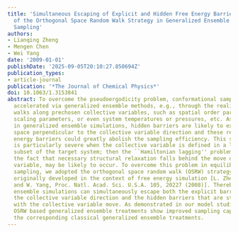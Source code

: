 ```yaml
---
title: 'Simultaneous Escaping of Explicit and Hidden Free Energy Barriers: Application
  of the Orthogonal Space Random Walk Strategy in Generalized Ensemble Based Conformational
  Sampling'
authors:
- Lianqing Zheng
- Mengen Chen
- Wei Yang
date: '2009-01-01'
publishDate: '2025-09-05T20:10:27.850694Z'
publication_types:
- article-journal
publication: '*The Journal of Chemical Physics*'
doi: 10.1063/1.3153841
abstract: To overcome the pseudoergodicity problem, conformational sampling can be
  accelerated via generalized ensemble methods, e.g., through the realization of random
  walks along prechosen collective variables, such as spatial order parameters, energy
  scaling parameters, or even system temperatures or pressures, etc. As usually observed,
  in generalized ensemble simulations, hidden barriers are likely to exist in the
  space perpendicular to the collective variable direction and these residual free
  energy barriers could greatly abolish the sampling efficiency. This sampling issue
  is particularly severe when the collective variable is defined in a low-dimension
  subset of the target system; then the ``Hamiltonian lagging'' problem, which reveals
  the fact that necessary structural relaxation falls behind the move of the collective
  variable, may be likely to occur. To overcome this problem in equilibrium conformational
  sampling, we adopted the orthogonal space random walk (OSRW) strategy, which was
  originally developed in the context of free energy simulation [L. Zheng, M. Chen,
  and W. Yang, Proc. Natl. Acad. Sci. U.S.A. 105, 20227 (2008)]. Thereby, generalized
  ensemble simulations can simultaneously escape both the explicit barriers along
  the collective variable direction and the hidden barriers that are strongly coupled
  with the collective variable move. As demonstrated in our model studies, the present
  OSRW based generalized ensemble treatments show improved sampling capability over
  the corresponding classical generalized ensemble treatments.
---
```

